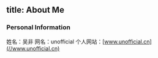 title: About Me
---
### Personal Information
姓名：吴非
网名：unofficial
个人网站：[www.unofficial.cn](//www.unofficial.cn)
